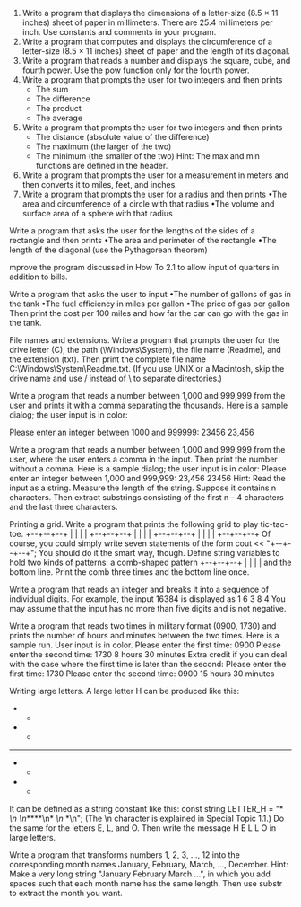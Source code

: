 1. Write a program that displays the dimensions of a letter-size (8.5 × 11 inches) sheet of paper in millimeters. There are 25.4 millimeters per inch. Use constants and comments in your program.
2. Write a program that computes and displays the circumference of a letter-size (8.5 × 11 inches) sheet of paper and the length of its diagonal.
3. Write a program that reads a number and displays the square, cube, and fourth power. Use the pow function only for the fourth power.
4. Write a program that prompts the user for two integers and then prints
    * The sum
    * The difference
    * The product
    * The average
5. Write a program that prompts the user for two integers and then prints
    * The distance (absolute value of the difference)
    * The maximum (the larger of the two)
    * The minimum (the smaller of the two)
Hint: The max and min functions are defined in the <algorithm> header.
6. Write a program that prompts the user for a measurement in meters and then converts it to miles, feet, and inches.
7. Write a program that prompts the user for a radius and then prints
•The area and circumference of a circle with that radius
•The volume and surface area of a sphere with that radius

Write a program that asks the user for the lengths of the sides of a rectangle and then prints
•The area and perimeter of the rectangle
•The length of the diagonal (use the Pythagorean theorem)

mprove the program discussed in How To 2.1 to allow input of quarters in addition to bills.

Write a program that asks the user to input
•The number of gallons of gas in the tank
•The fuel efficiency in miles per gallon
•The price of gas per gallon
Then print the cost per 100 miles and how far the car can go with the gas in the tank.

File names and extensions. Write a program that prompts the user for the drive letter (C), the path (\Windows\System), the file name (Readme), and the extension (txt). Then print the complete file name C:\Windows\System\Readme.txt. (If you use UNIX or a Macintosh, skip the drive name and use / instead of \ to separate directories.)

Write a program that reads a number between 1,000 and 999,999 from the user and prints it with a comma separating the thousands. Here is a sample dialog; the user input is in color:

Please enter an integer between 1000 and 999999: 23456
23,456

Write a program that reads a number between 1,000 and 999,999 from the user, where the user enters a comma in the input. Then print the number without a comma. Here is a sample dialog; the user input is in color:
Please enter an integer between 1,000 and 999,999: 23,456
23456
Hint: Read the input as a string. Measure the length of the string. Suppose it contains n characters. Then extract substrings consisting of the first n – 4 characters and the last three characters.

Printing a grid. Write a program that prints the following grid to play tic-tac-toe.
+--+--+--+
|  |  |  |
+--+--+--+
|  |  |  |
+--+--+--+
|  |  |  |
+--+--+--+
Of course, you could simply write seven statements of the form
cout << "+--+--+--+";
You should do it the smart way, though. Define string variables to hold two kinds of patterns: a comb-shaped pattern
+--+--+--+
|  |  |  |
and the bottom line. Print the comb three times and the bottom line once.

Write a program that reads an integer and breaks it into a sequence of individual digits. For example, the input 16384 is displayed as
1 6 3 8 4
You may assume that the input has no more than five digits and is not negative.

Write a program that reads two times in military format (0900, 1730) and prints the number of hours and minutes between the two times. Here is a sample run. User input is in color.
Please enter the first time: 0900
Please enter the second time: 1730
8 hours 30 minutes
Extra credit if you can deal with the case where the first time is later than the second:
Please enter the first time: 1730
Please enter the second time: 0900
15 hours 30 minutes

Writing large letters. A large letter H can be produced like this:
*   *
*   *
*****
*   *
*   *
It can be defined as a string constant like this:
const string LETTER_H =
  "*   *\n*   *\n*****\n*   *\n*   *\n";
(The \n character is explained in Special Topic 1.1.) Do the same for the letters E, L, and O. Then write the message
H
E
L
L
O
in large letters.

Write a program that transforms numbers 1, 2, 3, …, 12 into the corresponding month names January, February, March, …, December. Hint: Make a very long string "January February March ...", in which you add spaces such that each month name has the same length. Then use substr to extract the month you want.
